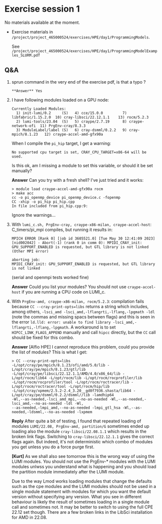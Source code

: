 # Exercise session 1

No materials available at the moment.

-   Exercise materials in 
    `/project/project_465000524/exercises/HPE/day1/ProgrammingModels`.

    See `/project/project_465000524/exercises/HPE/day1/ProgrammingModelExamples_SLURM.pdf`


## Q&A

1.  sprun command in the very end of the exercise pdf, is that a typo ?
 
        **Answer** Yes

1.  I have following modules loaded on a GPU node:

    ```
    Currently Loaded Modules:
      1) init-lumi/0.2     (S)   4) cce/15.0.0         7) libfabric/1.15.2.0  10) cray-libsci/22.12.1.1    13) rocm/5.2.3
      2) lumi-tools/23.04  (S)   5) craype/2.7.19      8) craype-network-ofi  11) PrgEnv-cray/8.3.3
      3) ModuleLabel/label (S)   6) cray-dsmml/0.2.2   9) cray-mpich/8.1.23   12) craype-accel-amd-gfx90a
    ```

    When I compile the `pi_hip` target, I get a warning:
    ```
    No supported cpu target is set, CRAY_CPU_TARGET=x86-64 will be used.
    ```
    Is this ok, am I missing a module to set this variable, or should it be set manually?

    **Answer** Can you try with a fresh shell? I've just tried and it works:
    ```
    > module load craype-accel-amd-gfx90a rocm
    > make acc
    cc -o pi_openmp_device pi_openmp_device.c -fopenmp
    CC -xhip -o pi_hip pi_hip.cpp
    In file included from pi_hip.cpp:9:
    ```
    Ignore the warnings...

7.  With `lumi_c.sh, PrgEnv-cray, craype-x86-milan, craype-accel-host`: C_timers/pi_mpi compiles, but running it results in:
    ```
    MPICH ERROR [Rank 0] [job id 3605521.0] [Tue May 30 12:41:09 2023] [nid002042] - Abort(-1) (rank 0 in comm 0): MPIDI_CRAY_init: GPU_SUPPORT_ENABLED is requested, but GTL library is not linked
    (Other MPI error)

    aborting job:
    MPIDI_CRAY_init: GPU_SUPPORT_ENABLED is requested, but GTL library is not linked
    ```
    (serial and openmpi tests worked fine)
    
    **Answer** Could you list your modules? You should not use `craype-accel-host` if you are running a CPU code on LUMI_c.
   
8.  With `PrgEnv-amd, craype-x86-milan, rocm/5.2.3`: compilation fails because `CC --cray-print-opts=libs` returns a string which includes, among others, `-lsci_amd -lsci_amd,-lflangrti,-lflang,-lpgmath -ldl` (note the commas and missing spacs between flags) and this is seen in the error `ld.lld: error: unable to find library -lsci_amd,-lflangrti,-lflang,-lpgmath`. A workaround is to set `HIPCC_LINK_FLAGS_APPEND` manually and call `hipcc` directly, but the `CC` call should be fixed for this combo.

    **Answer** [Alfio HPE] I cannot reproduce this problem, could you provide the list of modules? This is what I get:
    ```
    > CC --cray-print-opts=libs
    -L/opt/cray/pe/mpich/8.1.23/ofi/amd/5.0/lib -L/opt/cray/pe/mpich/8.1.23/gtl/lib 
    -L/opt/cray/pe/libsci/22.12.1.1/AMD/4.0/x86_64/lib -L/opt/rocm/lib64 -L/opt/rocm/lib -L/opt/rocm/rocprofiler/lib 
    -L/opt/rocm/rocprofiler/tool -L/opt/rocm/roctracer/lib -L/opt/rocm/roctracer/tool -L/opt/rocm/hip/lib 
    -L/opt/cray/xpmem/2.5.2-2.4_3.20__gd0f7936.shasta/lib64 -L/opt/cray/pe/dsmml/0.2.2/dsmml//lib -lamdhip64 
    -Wl,--as-needed,-lsci_amd_mpi,--no-as-needed -Wl,--as-needed,-lsci_amd,--no-as-needed -ldl -Wl,
    --as-needed,-lmpi_amd,--no-as-needed -lmpi_gtl_hsa -Wl,--as-needed,-ldsmml,--no-as-needed -lxpmem
    ```
    
    **Reply** After quite a bit of testing, I found that repeated loading of modules `LUMI/22.08, PrgEnv-amd, partition/G` sometimes ended up loading also the module `cray-libsci/22.08.1.1` which results in the broken link flags. Switching to `cray-libsci/22.12.1.1` gives the correct flags again. But indeed, it's not deterministic which combo of modules you get unless you do a force purge first.
    
    **[Kurt]** As we shall also see tomorrow this is the wrong way of using the LUMI modules. You should not use the PrgEnv-* modules with the LUMI modules unlwss you understand what is happening and you should load the partition module immediately after the LUMI module.
    
    Due to the way Lmod works loading modules that change the defaults such as the cpe modules and the LUMI modules should not be used in a single module statement with modules for which you want the default version without specifying any version. What you see in different behaviour is likely the result of sometimes loading in a single module call and sometimes not. It may be better to switch to using the full CPE 22.12 set though. There are a few broken links in the LibSci installation for AMD in 22.08.
    
   

